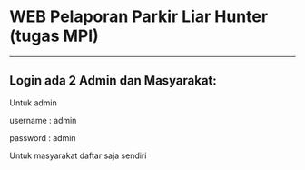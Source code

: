 # WEB Pelaporan Parkir Liar Hunter (tugas MPI)
---------------------
Login ada 2 Admin dan Masyarakat:
-------------
Untuk admin

username : admin

password : admin


Untuk masyarakat daftar saja sendiri

